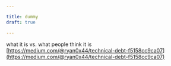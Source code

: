 ```yaml
---

title: dummy
draft: true

---
```


what it is vs. what people think it is
[https://medium.com/@ryan0x44/technical-debt-f5158cc9ca07](https://medium.com/@ryan0x44/technical-debt-f5158cc9ca07)
